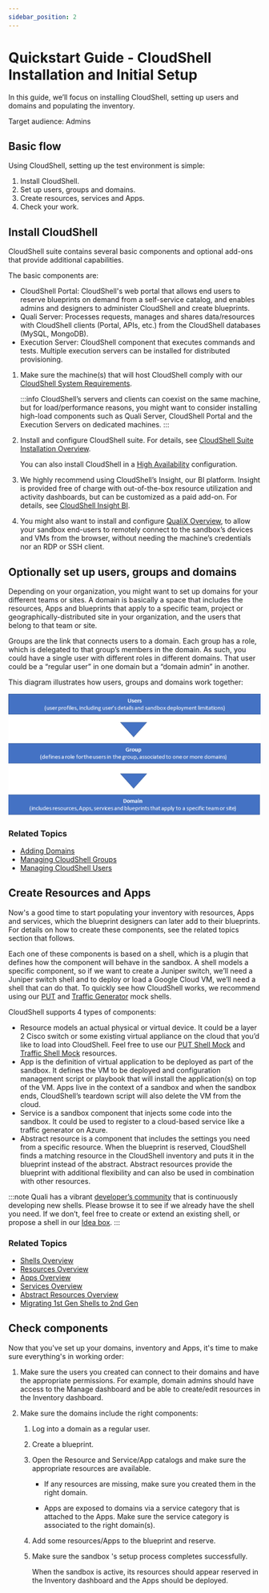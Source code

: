 ```yaml
---
sidebar_position: 2
---
```


# Quickstart Guide - CloudShell Installation and Initial Setup

In this guide, we’ll focus on installing CloudShell, setting up users and domains and populating the inventory.

Target audience: Admins

## Basic flow

Using CloudShell, setting up the test environment is simple:

1. Install CloudShell.
2. Set up users, groups and domains.
3. Create resources, services and Apps.
4. Check your work.

## Install CloudShell

CloudShell suite contains several basic components and optional add-ons that provide additional capabilities.

The basic components are:

- CloudShell Portal: CloudShell's web portal that allows end users to reserve blueprints on demand from a self-service catalog, and enables admins and designers to administer CloudShell and create blueprints.
- Quali Server: Processes requests, manages and shares data/resources with CloudShell clients (Portal, APIs, etc.) from the CloudShell databases (MySQL, MongoDB).
- Execution Server: CloudShell component that executes commands and tests. Multiple execution servers can be installed for distributed provisioning.

1. Make sure the machine(s) that will host CloudShell comply with our [CloudShell System Requirements](../install-configure/cs-system-requirements/index.md).
    
    :::info
    CloudShell’s servers and clients can coexist on the same machine, but for load/performance reasons, you might want to consider installing high-load components such as Quali Server, CloudShell Portal and the Execution Servers on dedicated machines.
    :::
    
2. Install and configure CloudShell suite. For details, see [CloudShell Suite Installation Overview](../install-configure/cloudshell-suite/cloudshell-suite-overview/index.md).
    
    You can also install CloudShell in a [High Availability](../install-configure/cloudshell-suite/cloudshell-suite-overview/high-availability.md) configuration.
    
3. We highly recommend using CloudShell’s Insight, our BI platform. Insight is provided free of charge with out-of-the-box resource utilization and activity dashboards, but can be customized as a paid add-on. For details, see [CloudShell Insight BI](../install-configure/cs-insight-bi/index.md).
4. You might also want to install and configure [QualiX Overview](../install-configure/qualix/qualix-overview/index.md), to allow your sandbox end-users to remotely connect to the sandbox’s devices and VMs from the browser, without needing the machine’s credentials nor an RDP or SSH client.

## Optionally set up users, groups and domains

Depending on your organization, you might want to set up domains for your different teams or sites. A domain is basically a space that includes the resources, Apps and blueprints that apply to a specific team, project or geographically-distributed site in your organization, and the users that belong to that team or site.

Groups are the link that connects users to a domain. Each group has a role, which is delegated to that group’s members in the domain. As such, you could have a single user with different roles in different domains. That user could be a “regular user” in one domain but a “domain admin” in another.

This diagram illustrates how users, groups and domains work together:

![](/Images/CloudShell-Portal/Quickstart/UsersGroupsDomain.png)

### Related Topics

- [Adding Domains](../admin/cloudshell-identity-management/cloudshell-domains/adding-domains.md)
- [Managing CloudShell Groups](../admin/cloudshell-identity-management/managing-users/managing-cloudshell-groups.md)
- [Managing CloudShell Users](../admin/cloudshell-identity-management/managing-users/managing-cloudshell-users.md)

## Create Resources and Apps

Now's a good time to start populating your inventory with resources, Apps and services, which the blueprint designers can later add to their blueprints. For details on how to create these components, see the related topics section that follows.

Each one of these components is based on a shell, which is a plugin that defines how the component will behave in the sandbox. A shell models a specific component, so if we want to create a Juniper switch, we’ll need a Juniper switch shell and to deploy or load a Google Cloud VM, we’ll need a shell that can do that. To quickly see how CloudShell works, we recommend using our [PUT](https://github.com/QualiSystemsLab/Quali-University-Prep/raw/master/Shells/putshell/dist/Putshell.zip) and [Traffic Generator](https://github.com/QualiSystemsLab/Quali-University-Prep/raw/master/Shells/trafficshell/dist/Trafficshell.zip) mock shells.

CloudShell supports 4 types of components:

- Resource models an actual physical or virtual device. It could be a layer 2 Cisco switch or some existing virtual appliance on the cloud that you’d like to load into CloudShell. Feel free to use our [PUT Shell Mock](https://github.com/QualiSystemsLab/Quali-University-Prep/raw/master/Shells/putshell/dist/Putshell.zip) and [Traffic Shell Mock](https://github.com/QualiSystemsLab/Quali-University-Prep/raw/master/Shells/trafficshell/dist/Trafficshell.zip) resources.
- App is the definition of virtual application to be deployed as part of the sandbox. It defines the VM to be deployed and configuration management script or playbook that will install the application(s) on top of the VM. Apps live in the context of a sandbox and when the sandbox ends, CloudShell’s teardown script will also delete the VM from the cloud.
- Service is a sandbox component that injects some code into the sandbox. It could be used to register to a cloud-based service like a traffic generator on Azure.
- Abstract resource is a component that includes the settings you need from a specific resource. When the blueprint is reserved, CloudShell finds a matching resource in the CloudShell inventory and puts it in the blueprint instead of the abstract. Abstract resources provide the blueprint with additional flexibility and can also be used in combination with other resources.

:::note
Quali has a vibrant [developer’s community](https://github.com/orgs/QualiSystems/discussions/categories/integrations) that is continuously developing new shells. Please browse it to see if we already have the shell you need. If we don’t, feel free to create or extend an existing shell, or propose a shell in our [Idea box](https://community.quali.com/ideabox).
:::

### Related Topics

- [Shells Overview](../intro/features/shells.md)
- [Resources Overview](../intro/features/resources.md)
- [Apps Overview](../intro/features/apps-overview.md)
- [Services Overview](../intro/features/services.md)
- [Abstract Resources Overview](../intro/features/abstract-resources.md)
- [Migrating 1st Gen Shells to 2nd Gen](../devguide/reference/migrate-1st-gen-shell-to-2nd-gen-shell.md)

## Check components

Now that you've set up your domains, inventory and Apps, it's time to make sure everything's in working order:

1. Make sure the users you created can connect to their domains and have the appropriate permissions. For example, domain admins should have access to the Manage dashboard and be able to create/edit resources in the Inventory dashboard.

1. Make sure the domains include the right components:
    1. Log into a domain as a regular user.
    2. Create a blueprint.
    3. Open the Resource and Service/App catalogs and make sure the appropriate resources are available.
        
        - If any resources are missing, make sure you created them in the right domain.
        
        - Apps are exposed to domains via a service category that is attached to the Apps. Make sure the service category is associated to the right domain(s).
    4. Add some resources/Apps to the blueprint and reserve.
    5. Make sure the sandbox 's setup process completes successfully.
        
        When the sandbox is active, its resources should appear reserved in the Inventory dashboard and the Apps should be deployed.